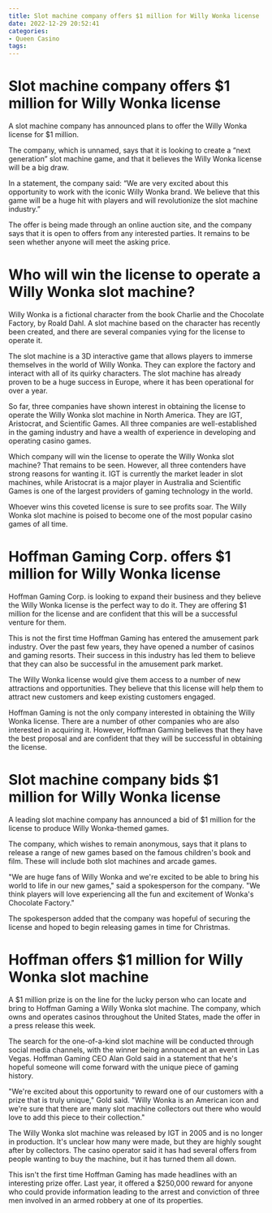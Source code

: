 ```yaml
---
title: Slot machine company offers $1 million for Willy Wonka license
date: 2022-12-29 20:52:41
categories:
- Queen Casino
tags:
---
```



#  Slot machine company offers $1 million for Willy Wonka license

A slot machine company has announced plans to offer the Willy Wonka license for $1 million.

The company, which is unnamed, says that it is looking to create a “next generation” slot machine game, and that it believes the Willy Wonka license will be a big draw.

In a statement, the company said: “We are very excited about this opportunity to work with the iconic Willy Wonka brand. We believe that this game will be a huge hit with players and will revolutionize the slot machine industry.”

The offer is being made through an online auction site, and the company says that it is open to offers from any interested parties. It remains to be seen whether anyone will meet the asking price.

#  Who will win the license to operate a Willy Wonka slot machine?

Willy Wonka is a fictional character from the book Charlie and the Chocolate Factory, by Roald Dahl. A slot machine based on the character has recently been created, and there are several companies vying for the license to operate it.

The slot machine is a 3D interactive game that allows players to immerse themselves in the world of Willy Wonka. They can explore the factory and interact with all of its quirky characters. The slot machine has already proven to be a huge success in Europe, where it has been operational for over a year.

So far, three companies have shown interest in obtaining the license to operate the Willy Wonka slot machine in North America. They are IGT, Aristocrat, and Scientific Games. All three companies are well-established in the gaming industry and have a wealth of experience in developing and operating casino games.

Which company will win the license to operate the Willy Wonka slot machine? That remains to be seen. However, all three contenders have strong reasons for wanting it. IGT is currently the market leader in slot machines, while Aristocrat is a major player in Australia and Scientific Games is one of the largest providers of gaming technology in the world.

Whoever wins this coveted license is sure to see profits soar. The Willy Wonka slot machine is poised to become one of the most popular casino games of all time.

#  Hoffman Gaming Corp. offers $1 million for Willy Wonka license

Hoffman Gaming Corp. is looking to expand their business and they believe the Willy Wonka license is the perfect way to do it. They are offering $1 million for the license and are confident that this will be a successful venture for them.

This is not the first time Hoffman Gaming has entered the amusement park industry. Over the past few years, they have opened a number of casinos and gaming resorts. Their success in this industry has led them to believe that they can also be successful in the amusement park market.

The Willy Wonka license would give them access to a number of new attractions and opportunities. They believe that this license will help them to attract new customers and keep existing customers engaged.

Hoffman Gaming is not the only company interested in obtaining the Willy Wonka license. There are a number of other companies who are also interested in acquiring it. However, Hoffman Gaming believes that they have the best proposal and are confident that they will be successful in obtaining the license.

#  Slot machine company bids $1 million for Willy Wonka license

A leading slot machine company has announced a bid of $1 million for the license to produce Willy Wonka-themed games.

The company, which wishes to remain anonymous, says that it plans to release a range of new games based on the famous children's book and film. These will include both slot machines and arcade games.

"We are huge fans of Willy Wonka and we're excited to be able to bring his world to life in our new games," said a spokesperson for the company. "We think players will love experiencing all the fun and excitement of Wonka's Chocolate Factory."

The spokesperson added that the company was hopeful of securing the license and hoped to begin releasing games in time for Christmas.

#  Hoffman offers $1 million for Willy Wonka slot machine

A $1 million prize is on the line for the lucky person who can locate and bring to Hoffman Gaming a Willy Wonka slot machine. The company, which owns and operates casinos throughout the United States, made the offer in a press release this week.

The search for the one-of-a-kind slot machine will be conducted through social media channels, with the winner being announced at an event in Las Vegas. Hoffman Gaming CEO Alan Gold said in a statement that he's hopeful someone will come forward with the unique piece of gaming history.

"We're excited about this opportunity to reward one of our customers with a prize that is truly unique," Gold said. "Willy Wonka is an American icon and we're sure that there are many slot machine collectors out there who would love to add this piece to their collection."

The Willy Wonka slot machine was released by IGT in 2005 and is no longer in production. It's unclear how many were made, but they are highly sought after by collectors. The casino operator said it has had several offers from people wanting to buy the machine, but it has turned them all down.

This isn't the first time Hoffman Gaming has made headlines with an interesting prize offer. Last year, it offered a $250,000 reward for anyone who could provide information leading to the arrest and conviction of three men involved in an armed robbery at one of its properties.
